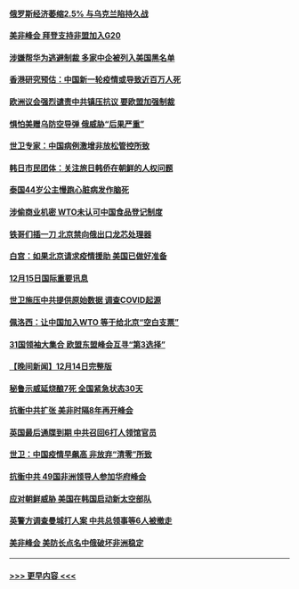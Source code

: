 #### [俄罗斯经济萎缩2.5% 与乌克兰陷持久战](../pages/prog202/a103599181.md?t=12161201) 
#### [美非峰会 拜登支持非盟加入G20](../pages/prog202/a103599183.md?t=12161201) 
#### [涉嫌帮华为逃避制裁 多家中企被列入美国黑名单](../pages/prog202/a103599086.md?t=12161201) 
#### [香港研究预估：中国新一轮疫情或导致近百万人死](../pages/prog202/a103599074.md?t=12161201) 
#### [欧洲议会强烈谴责中共镇压抗议 要欧盟加强制裁](../pages/prog202/a103598914.md?t=12161201) 
#### [惧怕美赠乌防空导弹 俄威胁“后果严重”](../pages/prog202/a103599063.md?t=12161201) 
#### [世卫专家：中国病例激增非放松管控所致](../pages/prog202/a103598973.md?t=12161201) 
#### [韩日市民团体：关注旅日韩侨在朝鲜的人权问题](../pages/prog202/a103598980.md?t=12161201) 
#### [泰国44岁公主慢跑心脏病发作脑死](../pages/prog202/a103598900.md?t=12161201) 
#### [涉偷商业机密 WTO未认可中国食品登记制度](../pages/prog202/a103598828.md?t=12161201) 
#### [铁哥们插一刀 北京禁向俄出口龙芯处理器](../pages/prog202/a103598709.md?t=12161201) 
#### [白宫：如果北京请求疫情援助 美国已做好准备](../pages/prog202/a103598705.md?t=12161201) 
#### [12月15日国际重要讯息](../pages/prog202/a103598729.md?t=12161201) 
#### [世卫施压中共提供原始数据 调查COVID起源](../pages/prog202/a103598714.md?t=12161201) 
#### [佩洛西：让中国加入WTO 等于给北京“空白支票”](../pages/prog202/a103598688.md?t=12161201) 
#### [31国领袖大集合 欧盟东盟峰会互寻“第3选择”](../pages/prog202/a103598593.md?t=12161201) 
#### [【晚间新闻】12月14日完整版](../pages/prog202/a103598465.md?t=12161201) 
#### [秘鲁示威延烧酿7死 全国紧急状态30天](../pages/prog202/a103598548.md?t=12161201) 
#### [抗衡中共扩张 美非时隔8年再开峰会](../pages/prog202/a103598333.md?t=12161201) 
#### [英国最后通牒到期 中共召回6打人领馆官员](../pages/prog202/a103598341.md?t=12161201) 
#### [世卫：中国疫情早飙高 非放弃“清零”所致](../pages/prog202/a103598107.md?t=12161201) 
#### [抗衡中共 49国非洲领导人参加华府峰会](../pages/prog202/a103598114.md?t=12161201) 
#### [应对朝鲜威胁 美国在韩国启动新太空部队](../pages/prog202/a103598119.md?t=12161201) 
#### [英警方调查曼城打人案 中共总领事等6人被撤走](../pages/prog202/a103598004.md?t=12161201) 
#### [美非峰会 美防长点名中俄破坏非洲稳定](../pages/prog202/a103597941.md?t=12161201) 

----
#### [ >>> 更早内容 <<< ](../indexes/prog202-earlier.md)
